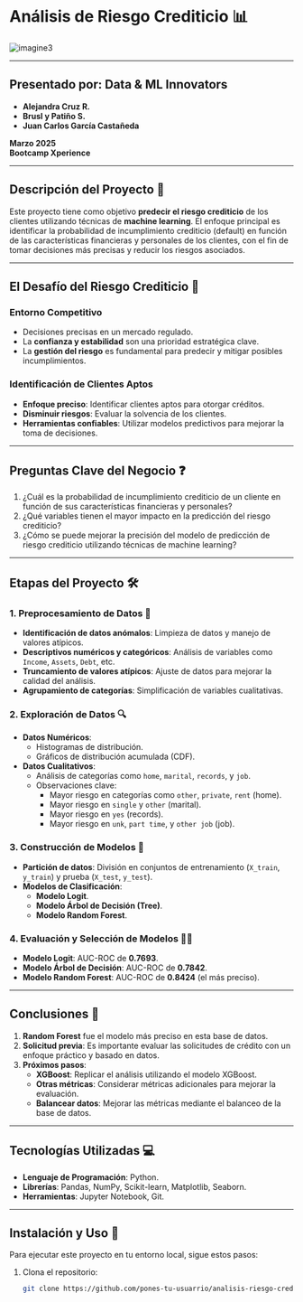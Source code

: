 # Análisis de Riesgo Crediticio 📊

![imagine3](https://github.com/user-attachments/assets/4537d7b3-e1c1-473c-bc6f-a733594bed1d)


---

## Presentado por: Data & ML Innovators
- **Alejandra Cruz R.**
- **Brusl y Patiño S.**
- **Juan Carlos García Castañeda**

**Marzo 2025**  
**Bootcamp Xperience**

---

## Descripción del Proyecto 🚀

Este proyecto tiene como objetivo **predecir el riesgo crediticio** de los clientes utilizando técnicas de **machine learning**. El enfoque principal es identificar la probabilidad de incumplimiento crediticio (default) en función de las características financieras y personales de los clientes, con el fin de tomar decisiones más precisas y reducir los riesgos asociados.

---

## El Desafío del Riesgo Crediticio 🎯

### Entorno Competitivo
- Decisiones precisas en un mercado regulado.
- La **confianza y estabilidad** son una prioridad estratégica clave.
- La **gestión del riesgo** es fundamental para predecir y mitigar posibles incumplimientos.

### Identificación de Clientes Aptos
- **Enfoque preciso**: Identificar clientes aptos para otorgar créditos.
- **Disminuir riesgos**: Evaluar la solvencia de los clientes.
- **Herramientas confiables**: Utilizar modelos predictivos para mejorar la toma de decisiones.

---

## Preguntas Clave del Negocio ❓

1. ¿Cuál es la probabilidad de incumplimiento crediticio de un cliente en función de sus características financieras y personales?
2. ¿Qué variables tienen el mayor impacto en la predicción del riesgo crediticio?
3. ¿Cómo se puede mejorar la precisión del modelo de predicción de riesgo crediticio utilizando técnicas de machine learning?

---

## Etapas del Proyecto 🛠️

### 1. Preprocesamiento de Datos 🔧
- **Identificación de datos anómalos**: Limpieza de datos y manejo de valores atípicos.
- **Descriptivos numéricos y categóricos**: Análisis de variables como `Income`, `Assets`, `Debt`, etc.
- **Truncamiento de valores atípicos**: Ajuste de datos para mejorar la calidad del análisis.
- **Agrupamiento de categorías**: Simplificación de variables cualitativas.

### 2. Exploración de Datos 🔍
- **Datos Numéricos**:
  - Histogramas de distribución.
  - Gráficos de distribución acumulada (CDF).
- **Datos Cualitativos**:
  - Análisis de categorías como `home`, `marital`, `records`, y `job`.
  - Observaciones clave:
    - Mayor riesgo en categorías como `other`, `private`, `rent` (home).
    - Mayor riesgo en `single` y `other` (marital).
    - Mayor riesgo en `yes` (records).
    - Mayor riesgo en `unk`, `part time`, y `other job` (job).

### 3. Construcción de Modelos 🎨
- **Partición de datos**: División en conjuntos de entrenamiento (`X_train`, `y_train`) y prueba (`X_test`, `y_test`).
- **Modelos de Clasificación**:
  - **Modelo Logit**.
  - **Modelo Árbol de Decisión (Tree)**.
  - **Modelo Random Forest**.

### 4. Evaluación y Selección de Modelos 🏋‍♂️
- **Modelo Logit**: AUC-ROC de **0.7693**.
- **Modelo Árbol de Decisión**: AUC-ROC de **0.7842**.
- **Modelo Random Forest**: AUC-ROC de **0.8424** (el más preciso).

---

## Conclusiones 📝

1. **Random Forest** fue el modelo más preciso en esta base de datos.
2. **Solicitud previa**: Es importante evaluar las solicitudes de crédito con un enfoque práctico y basado en datos.
3. **Próximos pasos**:
   - **XGBoost**: Replicar el análisis utilizando el modelo XGBoost.
   - **Otras métricas**: Considerar métricas adicionales para mejorar la evaluación.
   - **Balancear datos**: Mejorar las métricas mediante el balanceo de la base de datos.

---

## Tecnologías Utilizadas 💻

- **Lenguaje de Programación**: Python.
- **Librerías**: Pandas, NumPy, Scikit-learn, Matplotlib, Seaborn.
- **Herramientas**: Jupyter Notebook, Git.

---

## Instalación y Uso 🚀

Para ejecutar este proyecto en tu entorno local, sigue estos pasos:

1. Clona el repositorio:
   ```bash
   git clone https://github.com/pones-tu-usuarrio/analisis-riesgo-crediticio.git

